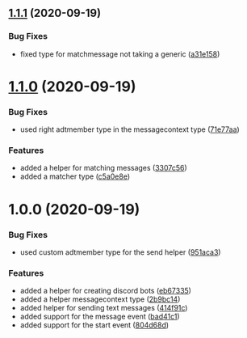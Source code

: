 ## [1.1.1](https://github.com/kirruss/discord/compare/v1.1.0...v1.1.1) (2020-09-19)


### Bug Fixes

* fixed type for matchmessage not taking a generic ([a31e158](https://github.com/kirruss/discord/commit/a31e1581abc3ddbcaf5b579ca44d8d1159bfc64c))

# [1.1.0](https://github.com/kirruss/discord/compare/v1.0.0...v1.1.0) (2020-09-19)


### Bug Fixes

* used right adtmember type in the messagecontext type ([71e77aa](https://github.com/kirruss/discord/commit/71e77aa0053e122554762870dcca0815cebdc062))


### Features

* added a helper for matching messages ([3307c56](https://github.com/kirruss/discord/commit/3307c563c56fa464846ef4a7628ed15eb5e7a790))
* added a matcher type ([c5a0e8e](https://github.com/kirruss/discord/commit/c5a0e8e98e04af6db63c0762a3e41d37c8ec620c))

# 1.0.0 (2020-09-19)


### Bug Fixes

* used custom adtmember type for the send helper ([951aca3](https://github.com/kirruss/discord/commit/951aca333a052b7a290a30235ad7f2030058396a))


### Features

* added a helper for creating discord bots ([eb67335](https://github.com/kirruss/discord/commit/eb673354b4edc9eaff738ca42322198b5e3f3d26))
* added a helper messagecontext type ([2b9bc14](https://github.com/kirruss/discord/commit/2b9bc14a3aec23f36812dc1594d076bbc9dc170f))
* added helper for sending text messages ([414f91c](https://github.com/kirruss/discord/commit/414f91c8c92851cfb2d7579c2d5acb892a80712c))
* added support for the message event ([bad41c1](https://github.com/kirruss/discord/commit/bad41c1089ad0be6b75dd2af95801881db907b63))
* added support for the start event ([804d68d](https://github.com/kirruss/discord/commit/804d68d27f578ac9f49588d9f2b806ae016cf4a2))
